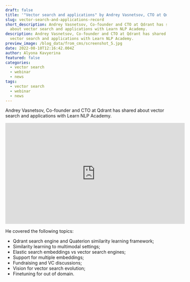 ```yaml
---
draft: false
title: '"Vector search and applications" by Andrey Vasnetsov, CTO at Qdrant'
slug: vector-search-and-applications-record
short_description: Andrey Vasnetsov, Co-founder and CTO at Qdrant has shared
  about vector search and applications with Learn NLP Academy. 
description: Andrey Vasnetsov, Co-founder and CTO at Qdrant has shared about
  vector search and applications with Learn NLP Academy. 
preview_image: /blog_data/from_cms/screenshot_5.jpg
date: 2022-08-10T12:16:42.004Z
author: Alyona Kavyerina
featured: false
categories:
  - vector search
  - webinar
  - news
tags:
  - vector search
  - webinar
  - news
---
```

<!--StartFragment-->

Andrey Vasnetsov, Co-founder and CTO at Qdrant has shared about vector search and applications with Learn NLP Academy. 

<iframe width="560" height="315" src="https://www.youtube.com/embed/MVUkbMYPYTE" title="YouTube video player" frameborder="0" allow="accelerometer; autoplay; clipboard-write; encrypted-media; gyroscope; picture-in-picture" allowfullscreen></iframe>

He covered the following topics:

* Qdrant search engine and Quaterion similarity learning framework;
* Similarity learning to multimodal settings;
* Elastic search embeddings vs vector search engines;
* Support for multiple embeddings;
* Fundraising and VC discussions;
* Vision for vector search evolution;
* Finetuning for out of domain.

<!--EndFragment-->